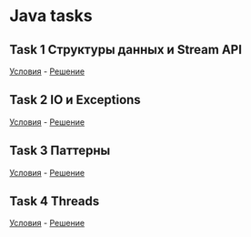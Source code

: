 # Java tasks
## Task 1 Структуры данных и Stream API
[Условия](https://github.com/YuriyVelikotskiy/java-lessons/blob/main/Task%201/README.md) - [Решение](https://github.com/YuriyVelikotskiy/java-lessons/tree/main/Task%201)
## Task 2 IO и Exceptions
[Условия](https://github.com/YuriyVelikotskiy/java-lessons/blob/main/Task%202/README.md) - [Решение](https://github.com/YuriyVelikotskiy/java-lessons/tree/main/Task%202)
## Task 3 Паттерны
[Условия](https://github.com/YuriyVelikotskiy/java-lessons/blob/main/Task%203/README.md) - [Решение](https://github.com/YuriyVelikotskiy/java-lessons/tree/main/Task%203)
## Task 4 Threads
[Условия](https://github.com/YuriyVelikotskiy/java-lessons/blob/main/Task%204/README.md) - [Решение](https://github.com/YuriyVelikotskiy/java-lessons/tree/main/Task%204)
